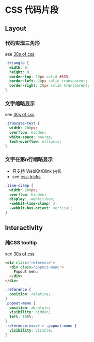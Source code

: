 

# CSS 代码片段
## Layout

### 代码实现三角形
see [30s of css](https://atomiks.github.io/30-seconds-of-css/#triangle)
```css
.triangle {
  width: 0;
  height: 0;
  border-top: 20px solid #333;
  border-left: 20px solid transparent;
  border-right: 20px solid transparent;
}
```

### 文字缩略显示
see [30s of css](https://atomiks.github.io/30-seconds-of-css/#truncate-text)

```css
.truncate-text {
  width: 200px;
  overflow: hidden;
  white-space: nowrap;
  text-overflow: ellipsis;
}
```

### 文字在第n行缩略显示
- 只支持 WebKit/Blink 内核
- see [css-tricks](https://css-tricks.com/line-clampin/)

```css
.line-clamp {
  width: 200px;
  overflow: hidden;
  display: -webkit-box;
  -webkit-line-clamp: 3;
  -webkit-box-orient: vertical;  
}
```

## Interactivity

### 纯CSS tooltip
see [30s of css](https://atomiks.github.io/30-seconds-of-css/#popout-menu)

```html
<div class="reference">
  <div class="popout-menu">
    Popout menu
  </div>
</div>

```

```css
.reference {
  position: relative;
}
.popout-menu {
  position: absolute;
  visibility: hidden;
  left: 100%;
}
.reference:hover > .popout-menu {
  visibility: visible;
}
```